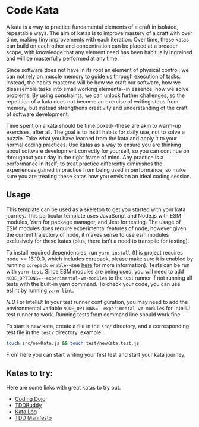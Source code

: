# Code Kata

A kata is a way to practice fundamental elements of a craft in isolated, repeatable ways. The aim of katas is to improve
mastery of a craft with over time, making tiny improvements with each iteration. Over time, these katas can build on
each other and concentration can be placed at a broader scope, with knowledge that any element need has been habitually
ingrained and will be masterfully performed at any time.

Since software does not have in its root an element of physical control, we can not rely on muscle memory to guide us
through execution of tasks. Instead, the habits mastered will be how we craft our software, how we disassemble tasks
into small working elements--in essence, how we solve problems. By using constraints, we can unlock further challenges,
so the repetition of a kata does not become an exercise of writing steps from memory, but instead strengthens creativity
and understanding of the craft of software development.

Time spent on a kata should be time boxed--these are akin to warm-up exercises, after all. The goal is to instill habits
for daily use, not to solve a puzzle. Take what you have learned from the kata and apply it to your normal coding
practices. Use katas as a way to ensure you are thinking about software development correctly for yourself, so you can
continue on throughout your day in the right frame of mind. Any practice is a performance in itself; to treat practice
differently diminishes the experiences gained in practice from being used in performance, so make sure you are treating
these katas how you envision an ideal coding session.

## Usage

This template can be used as a skeleton to get you started with your kata journey. This particular template uses
JavaScript and Node.js with ESM modules, Yarn for package manager, and Jest for testing. The usage of ESM modules does
require experimental features of node, however given the current trajectory of node, it makes sense to use esm modules
exclusively for these katas (plus, there isn't a need to transpile for testing).

To install required dependencies, run `yarn install` (this project requires node >= 16.10.0, which includes corepack,
please make sure it is enabled by running `corepack enable`--see [here](https://yarnpkg.com/getting-started/install) for
more information). Tests can be run with `yarn test`. Since ESM modules are being used, you will need to
add `NODE_OPTIONS=--experimental-vm-modules` to the test runner if not running all tests with the built-in yarn command.
To check your code, you can use eslint by running `yarn lint`.

*N.B* For IntelliJ: In your test runner configuration, you may need to add the environmental
variable `NODE_OPTIONS=--experimental-vm-modules` for IntelliJ test runner to work. Running tests from command line
should work fine.

To start a new kata, create a file in the `src/` directory, and a corresponding test file in the `test/` directory.
example:

```bash
touch src/newKata.js && touch test/newKata.test.js
```

From here you can start writing your first test and start your kata journey.

## Katas to try:

Here are some links with great katas to try out.

* [Coding Dojo](https://codingdojo.org/kata/)
* [TDDBuddy](http://www.tddbuddy.com/)
* [Kata Log](https://kata-log.rocks/tdd)
* [TDD Manifesto](https://tddmanifesto.com/exercises/)